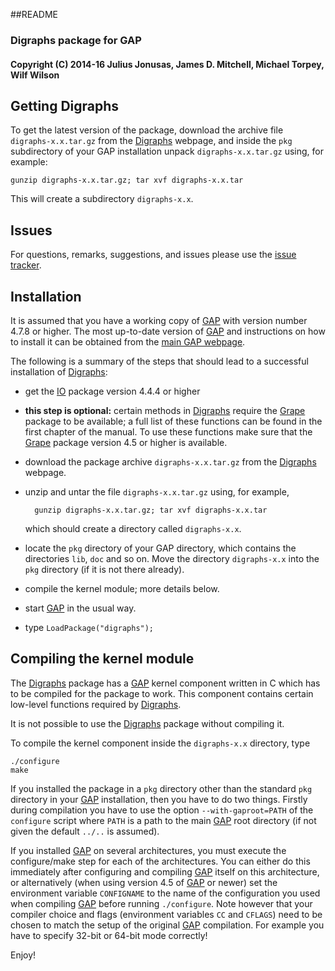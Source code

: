 ##README
### Digraphs package for GAP
#### Copyright (C) 2014-16 Julius Jonusas, James D. Mitchell, Michael Torpey, Wilf Wilson

## Getting Digraphs

To get the latest version of the package, download the archive file
`digraphs-x.x.tar.gz` from the
[Digraphs](http://www-groups.mcs.st-andrews.ac.uk/~jamesm/digraphs.php) webpage, and inside
the `pkg` subdirectory of your GAP installation unpack `digraphs-x.x.tar.gz`
using, for example:

    gunzip digraphs-x.x.tar.gz; tar xvf digraphs-x.x.tar

This will create a subdirectory `digraphs-x.x`.

## Issues

For questions, remarks, suggestions, and issues please use the
[issue tracker](http://bitbucket.org/james-d-mitchell/digraphs/issues).

## Installation

It is assumed that you have a working copy of [GAP](http://www.gap-system.org)
with version number 4.7.8 or higher.  The most up-to-date version of
[GAP](http://www.gap-system.org) and instructions on how to install it can be
obtained from the [main GAP webpage](http://www.gap-system.org).

The following is a summary of the steps that should lead to a successful
installation of [Digraphs](http://www-groups.mcs.st-andrews.ac.uk/~jamesm/digraphs.php):

* get the [IO](http://gap-system.github.io/io/) package version 4.4.4 or higher

* **this step is optional:** certain methods in [Digraphs](http://www-groups.mcs.st-andrews.ac.uk/~jamesm/digraphs.php) require the [Grape](http://www.maths.qmul.ac.uk/~leonard/grape/) package to be available; a full list of these functions can be found in the first chapter of the manual.  To use these functions make sure that the [Grape](http://www.maths.qmul.ac.uk/~leonard/grape/) package version 4.5 or higher is available.

* download the package archive `digraphs-x.x.tar.gz` from the
  [Digraphs](http://www-groups.mcs.st-andrews.ac.uk/~jamesm/digraphs.php) webpage.

* unzip and untar the file `digraphs-x.x.tar.gz` using, for example,
  ```
    gunzip digraphs-x.x.tar.gz; tar xvf digraphs-x.x.tar
  ```
  which should create a directory called `digraphs-x.x`.

* locate the `pkg` directory of your GAP directory, which contains the
  directories `lib`, `doc` and so on. Move the directory `digraphs-x.x` into the
  `pkg` directory (if it is not there already).
  
* compile the kernel module; more details below.

* start [GAP](http://www.gap-system.org) in the usual way.

* type `LoadPackage("digraphs");`

## Compiling the kernel module

The [Digraphs](http://www-groups.mcs.st-andrews.ac.uk/~jamesm/digraphs.php)
package has a [GAP](http://www.gap-system.org) kernel component written in 
C which has to be compiled for the package to work.  This component contains
certain low-level functions required by [Digraphs](http://www-groups.mcs.st-andrews.ac.uk/~jamesm/digraphs.php).

It is not possible to use the [Digraphs](http://www-groups.mcs.st-andrews.ac.uk/~jamesm/digraphs.php) package without compiling it.

To compile the kernel component inside the `digraphs-x.x` directory, type

    ./configure
    make

If you installed the package in a `pkg` directory other than the standard `pkg`
directory in your [GAP](http://www.gap-system.org) installation, then you have
to do two things. Firstly during compilation you have to use the option
`--with-gaproot=PATH` of the `configure` script where `PATH` is a path to the
main [GAP](http://www.gap-system.org) root directory (if not given the default
`../..` is assumed).

If you installed [GAP](http://www.gap-system.org) on several architectures, you
must execute the configure/make step for each of the architectures. You can
either do this immediately after configuring and compiling
[GAP](http://www.gap-system.org) itself on this architecture, or alternatively
(when using version 4.5 of [GAP](http://www.gap-system.org) or newer) set the
environment variable `CONFIGNAME` to the name of the configuration you used
when compiling [GAP](http://www.gap-system.org) before running `./configure`.
Note however that your compiler choice and flags (environment variables `CC`
and `CFLAGS`) need to be chosen to match the setup of the original
[GAP](http://www.gap-system.org) compilation. For example you have to specify
32-bit or 64-bit mode correctly!

Enjoy!
